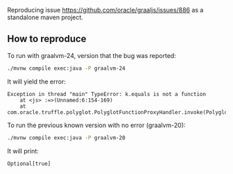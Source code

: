 Reproducing issue https://github.com/oracle/graaljs/issues/886 as a standalone maven project.

## How to reproduce

To run with graalvm-24, version that the bug was reported:

```bash
./mvnw compile exec:java -P graalvm-24
```

It will yield the error:

```none
Exception in thread "main" TypeError: k.equals is not a function
	at <js> :=>(Unnamed:6:154-169)
	at com.oracle.truffle.polyglot.PolyglotFunctionProxyHandler.invoke(PolyglotFunctionProxyHandler.java:151)
```

To run the previous known version with no error (graalvm-20):

```bash
./mvnw compile exec:java -P graalvm-20
```

It will print:

```none
Optional[true]
```
